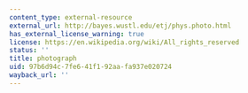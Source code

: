 ```yaml
---
content_type: external-resource
external_url: http://bayes.wustl.edu/etj/phys.photo.html
has_external_license_warning: true
license: https://en.wikipedia.org/wiki/All_rights_reserved
status: ''
title: photograph
uid: 97b6d94c-7fe6-41f1-92aa-fa937e020724
wayback_url: ''
---
```

